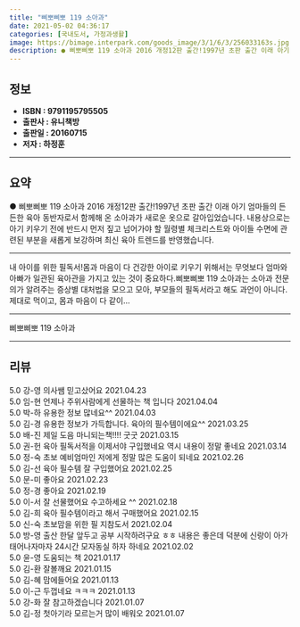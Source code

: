 ```yaml
---
title: "삐뽀삐뽀 119 소아과"
date: 2021-05-02 04:36:17
categories: [국내도서, 가정과생활]
image: https://bimage.interpark.com/goods_image/3/1/6/3/256033163s.jpg
description: ● 삐뽀삐뽀 119 소아과 2016 개정12판 출간!1997년 초판 출간 이래 아기 엄마들의 든든한 육아 동반자로서 함께해 온 소아과가 새로운 옷으로 갈아입었습니다. 내용상으로는 아기 키우기 전에 반드시 먼저 짚고 넘어가야 할 월령별 체크리스트와 아이들 수면에 관련된 부분을 새롭게 보
---
```


## **정보**

- **ISBN : 9791195795505**
- **출판사 : 유니책방**
- **출판일 : 20160715**
- **저자 : 하정훈**

------



## **요약**

●  삐뽀삐뽀 119 소아과 2016 개정12판 출간!1997년 초판 출간 이래 아기 엄마들의 든든한 육아 동반자로서 함께해 온 소아과가 새로운 옷으로 갈아입었습니다. 내용상으로는 아기 키우기 전에 반드시 먼저 짚고 넘어가야 할 월령별 체크리스트와 아이들 수면에 관련된 부분을 새롭게 보강하며 최신 육아 트렌드를 반영했습니다.

------

내 아이를 위한 필독서!몸과 마음이 다 건강한 아이로 키우기 위해서는 무엇보다 엄마와 아빠가 일관된 육아관을 가지고 있는 것이 중요하다.삐뽀삐뽀 119 소아과는 소아과 전문의가 알려주는 증상별 대처법을 모으고 모아, 부모들의 필독서라고 해도 과언이 아니다. 제대로 먹이고, 몸과 마음이 다 같이... 

------


삐뽀삐뽀 119 소아과 

------


## **리뷰** 

5.0 강-영 의사쌤 믿고샀어요 2021.04.23 <br/>5.0 임-현 언제나 주위사람에게 선물하는 책 입니다 2021.04.04 <br/>5.0 박-하 유용한 정보 많네요^^ 2021.04.03 <br/>5.0 김-경 유용한 정보가 가득합니다.
육아의 필수템이에요^^ 2021.03.25 <br/>5.0 배-진 제일 도음 마니되는책!!!!  굿굿 2021.03.15 <br/>5.0 권-헌 육아 필독서적을 이제서야 구입했네요 
역시 내용이 정말 좋네요 2021.03.14 <br/>5.0 정-숙 초보 예비엄마인 저에게 정말 많은 도움이 되네요 2021.02.26 <br/>5.0 김-선 육아 필수템 잘 구입했어요 2021.02.25 <br/>5.0 문-미 좋아요 2021.02.23 <br/>5.0 정-경 좋아요 2021.02.19 <br/>5.0 이-서 잘 선물했어요 수고하세요 ^^ 2021.02.18 <br/>5.0 김-희 육아 필수템이라고 해서 구매했어요 2021.02.15 <br/>5.0 신-숙 초보맘을 위한 필 지참도서 2021.02.04 <br/>5.0 방-영 출산 한달 앞두고 공부 시작하려구요 ㅎㅎ 내용은 좋은데 덕분에 신랑이 아가 태어나자마자 24시간 모자동실 하자 하네요 2021.02.02 <br/>5.0 윤-영 도움되는 책 2021.01.17 <br/>5.0 김-환 잘볼깨요 2021.01.15 <br/>5.0 김-혜 맘에들어요 2021.01.13 <br/>5.0 이-근 두껍네요 ㅋㅋㅋ 2021.01.13 <br/>5.0 강-화 잘 참고하겠습니다 2021.01.07 <br/>5.0 김-정 첫아기라 모르는거 많이 배워오 2021.01.07 <br/>